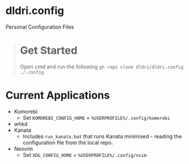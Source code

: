 # dldri.config
Personal Configuration Files
> # Get Started
>
> Open cmd and run the following
> ```gh repo clone dldri/dldri.config ./.config```

# Current Applications
- Komorebi
  - Set ```KOMOREBI_CONFIG_HOME``` = ```%USERPROFILE%/.config/komorebi```
- whkd
- Kanata
  - Includes ```run_kanata.bat``` that runs Kanata minimised - reading the configuration file from the local repo.
- Neovim
  - Set ```XDG_CONFIG_HOME``` = ```%USERPROFILE%/.config/nvim```
